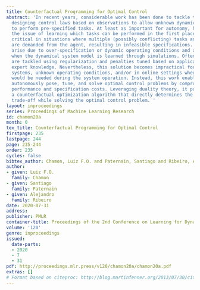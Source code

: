 ```yaml
---
title: Counterfactual Programming for Optimal Control
abstract: 'In recent years, considerable work has been done to tackle the issue of
  designing control laws based on observations to allow unknown dynamical systems
  to perform pre-specified tasks. At least as important for autonomy, however, is
  the issue of learning which tasks can be performed in the first place. This is particularly
  critical in situations where multiple (possibly conflicting) tasks and requirements
  are demanded from the agent, resulting in infeasible specifications. Such situations
  arise due to over-specification or dynamic operating conditions and are only aggravated
  when the dynamical system model is learned through simulations. Often, these issues
  are tackled using regularization and penalties tuned based on application-specific
  expert knowledge. Nevertheless, this solution becomes impractical for large-scale
  systems, unknown operating conditions, and/or in online settings where expert input
  would be needed during the system operation. Instead, this work enables agents to
  autonomously pose, tune, and solve optimal control problems by compromising between
  performance and specification costs. Leveraging duality theory, it puts forward
  a counterfactual optimization algorithm that directly determines the specification
  trade-off while solving the optimal control problem. '
layout: inproceedings
series: Proceedings of Machine Learning Research
id: chamon20a
month: 0
tex_title: Counterfactual Programming for Optimal Control
firstpage: 235
lastpage: 244
page: 235-244
order: 235
cycles: false
bibtex_author: Chamon, Luiz F.O. and Paternain, Santiago and Ribeiro, Alejandro
author:
- given: Luiz F.O.
  family: Chamon
- given: Santiago
  family: Paternain
- given: Alejandro
  family: Ribeiro
date: 2020-07-31
address: 
publisher: PMLR
container-title: Proceedings of the 2nd Conference on Learning for Dynamics and Control
volume: '120'
genre: inproceedings
issued:
  date-parts:
  - 2020
  - 7
  - 31
pdf: http://proceedings.mlr.press/v120/chamon20a/chamon20a.pdf
extras: []
# Format based on citeproc: http://blog.martinfenner.org/2013/07/30/citeproc-yaml-for-bibliographies/
---
```

